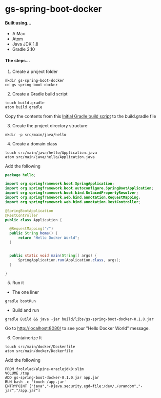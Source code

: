 # gs-spring-boot-docker

#### Built using...
* A Mac
* Atom
* Java JDK 1.8
* Gradle 2.10

#### The steps...

1. Create a project folder

  ```
  mkdir gs-spring-boot-docker
  cd gs-spring-boot-docker
  ```
2. Create a Gradle build script
  ```
  touch build.gradle
  atom build.gradle
  ```
  Copy the contents from this [Initial Gradle build script](  https://github.com/spring-guides/gs-spring-boot-docker/blob/master/initial/build.gradle) to the build.gradle file

3. Create the project directory structure
  ```
  mkdir -p src/main/java/hello
  ```

4. Create a domain class
  ```
  touch src/main/java/hello/Application.java
  atom src/main/java/hello/Application.java
  ```
  Add the following

  ```java
  package hello;

  import org.springframework.boot.SpringApplication;
  import org.springframework.boot.autoconfigure.SpringBootApplication;
  import org.springframework.boot.bind.RelaxedPropertyResolver;
  import org.springframework.web.bind.annotation.RequestMapping;
  import org.springframework.web.bind.annotation.RestController;

  @SpringBootApplication
  @RestController
  public class Application {

  	@RequestMapping("/")
  	public String home() {
  		return "Hello Docker World";
  	}


  	public static void main(String[] args) {
  		SpringApplication.run(Application.class, args);
  	}

  }
  ```
5. Run it
  * The one liner
  ```
  gradle bootRun
  ```
  * Build and run
  ```
  gradle Build && java -jar build/libs/gs-spring-boot-docker-0.1.0.jar
  ```

  Go to <http://localhost:8080/> to see your "Hello Docker World" message.

6. Containerize It
  ```
  touch src/main/docker/Dockerfile
  atom src/main/docker/Dockerfile
  ```
  Add the following
  ```
  FROM frolvlad/alpine-oraclejdk8:slim
  VOLUME /tmp
  ADD gs-spring-boot-docker-0.1.0.jar app.jar
  RUN bash -c 'touch /app.jar'
  ENTRYPOINT ["java","-Djava.security.egd=file:/dev/./urandom","-jar","/app.jar"]
  ```
  
